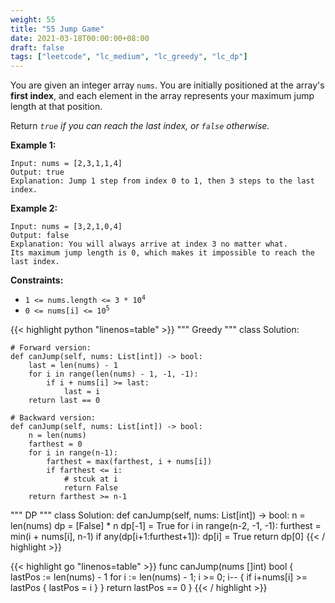 ```yaml
---
weight: 55
title: "55 Jump Game"
date: 2021-03-18T00:00:00+08:00
draft: false
tags: ["leetcode", "lc_medium", "lc_greedy", "lc_dp"]
---
```


You are given an integer array `nums`. You are initially positioned at the array's **first index**, and each element in the array represents your maximum jump length at that position.

Return _`true` if you can reach the last index, or `false` otherwise._

**Example 1:**
```
Input: nums = [2,3,1,1,4]
Output: true
Explanation: Jump 1 step from index 0 to 1, then 3 steps to the last index.
```

**Example 2:**
```
Input: nums = [3,2,1,0,4]
Output: false
Explanation: You will always arrive at index 3 no matter what.
Its maximum jump length is 0, which makes it impossible to reach the last index.
```

**Constraints:**

- <code>1 <= nums.length <= 3 * 10<sup>4</sup></code>
- <code>0 <= nums[i] <= 10<sup>5</sup></code>

<div class="tabs"></div>
<div class="tab-content">
<div id="python" class="lang">
{{< highlight python "linenos=table" >}}
"""
Greedy
"""
class Solution:

    # Forward version:
    def canJump(self, nums: List[int]) -> bool:
        last = len(nums) - 1
        for i in range(len(nums) - 1, -1, -1):
            if i + nums[i] >= last:
                last = i
        return last == 0

    # Backward version:
    def canJump(self, nums: List[int]) -> bool:
        n = len(nums)
        farthest = 0
        for i in range(n-1):
            farthest = max(farthest, i + nums[i])
            if farthest <= i:
                # stcuk at i
                return False
        return farthest >= n-1

"""
DP
"""
class Solution:
    def canJump(self, nums: List[int]) -> bool:
        n = len(nums)
        dp = [False] * n
        dp[-1] = True
        for i in range(n-2, -1, -1):
            furthest = min(i + nums[i], n-1)
            if any(dp[i+1:furthest+1]):
                dp[i] = True
        return dp[0]
{{< / highlight >}}
</div>

<div id="golang" class="lang">
{{< highlight go "linenos=table" >}}
func canJump(nums []int) bool {
	lastPos := len(nums) - 1
	for i := len(nums) - 1; i >= 0; i-- {
		if i+nums[i] >= lastPos {
			lastPos = i
		}
	}
	return lastPos == 0
}
{{< / highlight >}}
</div>
</div>
